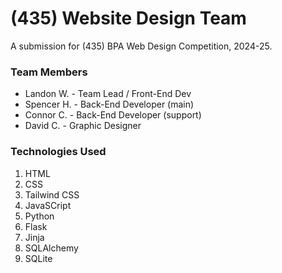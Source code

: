 # (435) Website Design Team
A submission for (435) BPA Web Design Competition, 2024-25.

### Team Members
- Landon W. - Team Lead / Front-End Dev
- Spencer H. - Back-End Developer (main)
- Connor C. - Back-End Developer (support)
- David C. - Graphic Designer

### Technologies Used
1. HTML
2. CSS
3. Tailwind CSS
4. JavaSCript
5. Python
6. Flask
7. Jinja
8. SQLAlchemy
9. SQLite
